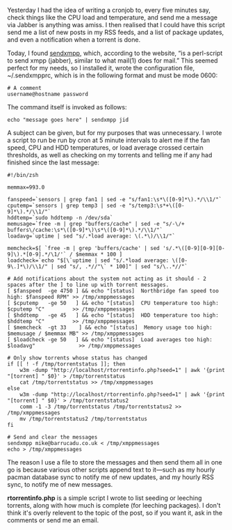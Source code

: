 Yesterday I had the idea of writing a cronjob to, every five minutes say, check things like the CPU load and temperature, and send me a message via Jabber is anything was amiss. I then realised that I could have this script send me a list of new posts in my RSS feeds, and a list of package updates, and even a notification when a torrent is done.

Today, I found [sendxmpp](http://sendxmpp.platon.sk/), which, according to the website, “is a perl-script to send xmpp (jabber), similar to what mail(1) does for mail.” This seemed perfect for my needs, so I installed it, wrote the configuration file, ~/.sendxmpprc, which is in the following format and must be mode 0600:

    # A comment
    username@hostname password

The command itself is invoked as follows:

    echo "message goes here" | sendxmpp jid

A subject can be given, but for my purposes that was unnecessary. I wrote a script to run be run by cron at 5 minute intervals to alert me if the fan speed, CPU and HDD temperatures, or load average crossed certain thresholds, as well as checking on my torrents and telling me if any had finished since the last message:

    #!/bin/zsh
    
    memmax=993.0
    
    fanspeed=`sensors | grep fan1 | sed -e "s/fan1:\s*\([0-9]*\).*/\\1/"`
    cputemp=`sensors | grep temp3 | sed -e "s/temp3:\s*+\([0-9]*\).*/\\1/"`
    hddtemp=`sudo hddtemp -n /dev/sda`
    memusage=`free -m | grep "buffers/cache" | sed -e "s/-\/+ buffers\/cache:\s*\([0-9]*\)\s*\([0-9]*\).*/\\1/"`
    loadavg=`uptime | sed "s/.*load average: \(.*\)/\\1/"`
    
    memcheck=$[ `free -m | grep 'buffers/cache' | sed 's/.*\([0-9][0-9][0-9]\).*[0-9].*/\1/'` / $memmax * 100 ]
    loadcheck=`echo "$[\`uptime | sed "s/.*load average: \([0-9\.]*\)/\\1/" | sed "s/, .*//"\` * 100]" | sed "s/\..*//"`
    
    # Add notifications about the system not acting as it should - 2 spaces after the ] to line up with torrent messages.
    [ $fanspeed  -ge 4750 ] && echo "[status]  Northbridge fan speed too high: $fanspeed RPM" >> /tmp/xmppmessages
    [ $cputemp   -ge 50   ] && echo "[status]  CPU temperature too high: $cputemp °C"         >> /tmp/xmppmessages
    [ $hddtemp   -ge 45   ] && echo "[status]  HDD temperature too high: $hddtemp °C"         >> /tmp/xmppmessages
    [ $memcheck  -gt 33    ] && echo "[status]  Memory usage too high: $memusage / $memmax MB" >> /tmp/xmppmessages
    [ $loadcheck -ge 50   ] && echo "[status]  Load averages too high: $loadavg"              >> /tmp/xmppmessages
    
    # Only show torrents whose status has changed
    if [[ ! -f /tmp/torrentstatus ]]; then
        w3m -dump "http://localhost/rtorrentinfo.php?seed=1" | awk '{print "[torrent] " $0}' > /tmp/torrentstatus
        cat /tmp/torrentstatus >> /tmp/xmppmessages
    else
        w3m -dump "http://localhost/rtorrentinfo.php?seed=1" | awk '{print "[torrent] " $0}' > /tmp/torrentstatus2
        comm -1 -3 /tmp/torrentstatus /tmp/torrentstatus2 >> /tmp/xmppmessages
        mv /tmp/torrentstatus2 /tmp/torrentstatus
    fi
    
    # Send and clear the messages
    sendxmpp mike@barrucadu.co.uk < /tmp/xmppmessages
    echo > /tmp/xmppmessages

The reason I use a file to store the messages and then send them all in one go is because various other scripts append text to it—such as my hourly pacman database sync to notify me of new updates, and my hourly RSS sync, to notify me of new messages.

**rtorrentinfo.php** is a simple script I wrote to list seeding or leeching torrents, along with how much is complete (for leeching packages). I don't think it's overly relevent to the topic of the post, so if you want it, ask in the comments or send me an email.
